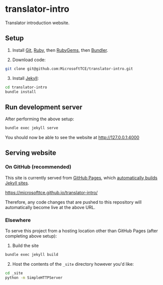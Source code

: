 # translator-intro
Translator introduction website.

## Setup

1. Install [Git](https://git-scm.com/), [Ruby](https://www.ruby-lang.org), then [RubyGems](https://rubygems.org), then [Bundler](http://bundler.io/).

2. Download code:
```sh
git clone git@github.com:MicrosoftTCE/translator-intro.git
```

3. Install [Jekyll](https://jekyllrb.com/):
```sh
cd translator-intro
bundle install
```

## Run development server

After performing the above setup:

```sh
bundle exec jekyll serve
```

You should now be able to see the website at http://127.0.0.1:4000

## Serving website

### On GitHub (recommended)

This site is currently served from [GitHub Pages](https://pages.github.com/), which [automatically builds Jekyll sites](https://help.github.com/articles/using-jekyll-as-a-static-site-generator-with-github-pages/).

https://microsofttce.github.io/translator-intro/

Therefore, any code changes that are pushed to this repository will automatically become live at the above URL.

### Elsewhere

To serve this project from a hosting location other than GitHub Pages (after completing above setup):

1. Build the site
```sh
bundle exec jekyll build
```

2. Host the contents of the `_site` directory however you'd like:
```sh
cd _site
python -m SimpleHTTPServer
```

